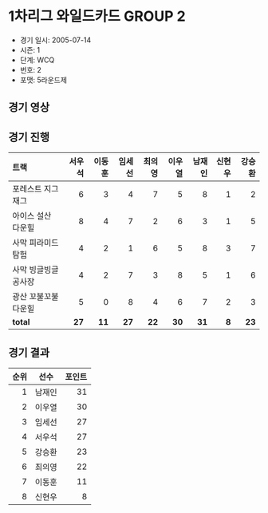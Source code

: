 # 1차리그 와일드카드 GROUP 2

- 경기 일시: 2005-07-14
- 시즌: 1
- 단계: WCQ
- 번호: 2
- 포맷: 5라운드제





## 경기 영상
## 경기 진행

| 트랙 | 서우석 | 이동훈 | 임세선 | 최의영 | 이우열 | 남재인 | 신현우 | 강승환 |
|:---|---:|---:|---:|---:|---:|---:|---:|---:|
| 포레스트 지그재그 | 6 | 3 | 4 | 7 | 5 | 8 | 1 | 2 |
| 아이스 설산 다운힐 | 8 | 4 | 7 | 2 | 6 | 3 | 1 | 5 |
| 사막 피라미드 탐험 | 4 | 2 | 1 | 6 | 5 | 8 | 3 | 7 |
| 사막 빙글빙글 공사장 | 4 | 2 | 7 | 3 | 8 | 5 | 1 | 6 |
| 광산 꼬불꼬불 다운힐 | 5 | 0 | 8 | 4 | 6 | 7 | 2 | 3 |
| __total__ | __27__ | __11__ | __27__ | __22__ | __30__ | __31__ | __8__ | __23__ |




## 경기 결과

| 순위 | 선수 | 포인트 |
|---:|:---:|---:|
| 1 | 남재인 | 31 |
| 2 | 이우열 | 30 |
| 3 | 임세선 | 27 |
| 4 | 서우석 | 27 |
| 5 | 강승환 | 23 |
| 6 | 최의영 | 22 |
| 7 | 이동훈 | 11 |
| 8 | 신현우 | 8 |

